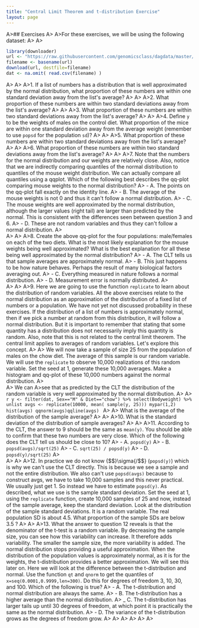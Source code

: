 ```yaml
---
title: "Central Limit Theorem and t-distribution Exercise"
layout: page
---
```



A>## Exercises
A>
A>For these exercises, we will be using the following dataset:
A>
A>
```r
library(downloader) 
url <- "https://raw.githubusercontent.com/genomicsclass/dagdata/master/inst/extdata/mice_pheno.csv"
filename <- basename(url)
download(url, destfile=filename)
dat <- na.omit( read.csv(filename) )
```
A>
A>
A>1. If a list of numbers has a distribution that is well approximated by the normal distribution, what proportion of these numbers are within one standard deviation away from the list's average?
A>
A>
A>2. What proportion of these numbers are within two standard deviations away from the list's average?
A>
A>
A>3. What proportion of these numbers are within two standard deviations away from the list's average?
A>
A>
A>4. Define `y` to be the weights of males on the control diet. What proportion of the mice are within one standard deviation away from the average weight (remember to use `popsd` for the population `sd`)? 
A>
A>
A>5. What proportion of these numbers are within two standard deviations away from the list's average?
A>
A>
A>6. What proportion of these numbers are within two standard deviations away from the list's average?
A>
A>
A>7. Note that the numbers for the normal distribution and our weights are relatively close. Also, notice that we are indirectly comparing quantiles of the normal distribution to quantiles of the mouse weight distribution. We can actually compare all quantiles using a qqplot. Which of the following best describes the qq-plot comparing mouse weights to the normal distribution?
A>  - A. The points on the qq-plot fall exactly on the identity line.
A>  - B. The average of the mouse weights is not 0 and thus it can't follow a normal distribution.
A>  - C. The mouse weights are well approximated by the normal distribution, although the larger values (right tail) are larger than predicted by the normal. This is consistent with the differences seen between question 3 and 6. 
A>  - D. These are not random variables and thus they can't follow a normal distribution.
A>  
A>
A>
A>8. Create the above qq-plot for the four populations: male/females on each of the two diets. What is the most likely explanation for the mouse weights being well approximated? What is the best explanation for all these being well approximated by the normal distribution?
A>  - A. The CLT tells us that sample averages are approximately normal.
A>  - B. This just happens to be how nature behaves. Perhaps the result of many biological factors averaging out.
A>  - C. Everything measured in nature follows a normal distribution.
A>  - D. Measurement error is normally distributed.
A>  
A>
A>
A>9. Here we are going to use the function `replicate` to learn about the distribution of random variables. All the above exercises relate to the normal distribution as an approximation of the distribution of a fixed list of numbers or a population. We have not yet not discussed probability in these exercises. If the distribution of a list of numbers is approximately normal, then if we pick a number at random from this distribution, it will follow a normal distribution. But it is important to remember that stating that some quantity has a distribution does not necessarily imply this quantity is random. Also, note that this is not related to the central limit theorem. The central limit applies to averages of random variables. Let's explore this concept. 
A>
A>    We will now take a sample of size 25 from the population of males on the chow diet. The average of this sample is our random variable. We will use the `replicate` to observe 10,000 realizations of this random variable. Set the seed at 1, generate these 10,000 averages. Make a histogram and qq-plot of these 10,000 numbers against the normal distribution. 
A>    
A>    We can 
A>see that as predicted by the CLT the distribution of the random variable is very well approximated by the normal distribution.
A>
A>    
    ```r
    y <- filter(dat, Sex=="M" & Diet=="chow") %>% select(Bodyweight) %>% unlist
    avgs <- replicate(10000, mean( sample(y, 25)))
    mypar(1,2)
    hist(avgs)
    qqnorm(avgs)qqline(avgs)
    ```
A>
A>    What is the average of the distribution of the sample average?
A>
A>
A>10. What is the standard deviation of the distribution of sample averages?
A>
A>
A>11. According to the CLT, the answer to 9 should be the same as `mean(y)`. You should be able to confirm that these two numbers are very close. Which of the following does the CLT tell us should be close to 10?
A>  - A. `popsd(y)`
A>  - B. `popsd(avgs)/sqrt(25)`
A>  - C. `sqrt(25) / popsd(y)`
A>  - D. `popsd(y)/sqrt(25)`
A>  
A>
A>
A>12. In practice we do not know {$$}\sigma{/$$} (`popsd(y)`) which is why we can't use the CLT directly. This is because we see a sample and not the entire distribution. We also can't use `popsd(avgs)` because to construct avgs, we have to take 10,000 samples and this never practical. We usually just get 1. So instead we have to estimate `popsd(y)`. As described, what we use is the sample standard deviation. Set the seed at 1, using the `replicate` function, create 10,000 samples of 25 and now, instead of the sample average, keep the standard deviation. Look at the distribution of the sample standard deviations. It is a random variable. The real population SD is about 4.5. What proportion of the sample SDs are below 3.5 ?
A>
A>
A>13. What the answer to question 12 reveals is that the denominator of the t-test is a random variable. By decreasing the sample size, you can see how this variability can increase. It therefore adds variability. The smaller the sample size, the more variability is added. The normal distribution stops providing a useful approximation. When the distribution of the population values is approximately normal, as it is for the weights, the t-distribution provides a better approximation. We will see this later on. Here we will look at the difference between the t-distribution and normal. Use the function `qt` and `qnorm` to get the quantiles of `x=seq(0.0001,0.9999,len=300)`. Do this for degrees of freedom 3, 10, 30, and 100. Which of the following is true?
A>  - A. The t-distribution and normal distribution are always the same.
A>  - B. The t-distribution has a higher average than the normal distribution.
A>  _ C. The t-distribution has larger tails up until 30 degrees of freedom, at which point it is practically the same as the normal distribution.
A>  - D. The variance of the t-distribution grows as the degrees of freedom grow.
A>
A>
A>
A>
A>
A>
